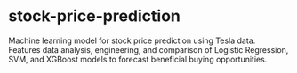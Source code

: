 # stock-price-prediction
Machine learning model for stock price prediction using Tesla data. Features data analysis, engineering, and comparison of Logistic Regression, SVM, and XGBoost models to forecast beneficial buying opportunities.
